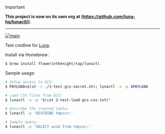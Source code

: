 > [!IMPORTANT]
> **This project is now on its own org at (https://github.com/luna-hq/lunactl/).**

---

[![main](https://github.com/flowerinthenight/lunactl/actions/workflows/main.yml/badge.svg)](https://github.com/flowerinthenight/lunactl/actions/workflows/main.yml)

Test cmdline for [Luna](https://github.com/flowerinthenight/luna/).

Install via Homebrew:

```sh
$ brew install flowerinthenight/tap/lunactl
```

Sample usage:

```sh
# Setup access to GCS:
$ PAYLOAD=$(sh -c ./1-test-gcs-secret.sh); lunactl -x -p $PAYLOAD

# Load CSV files from GCS:
$ lunactl -x -p "$(cat 2-test-load-gcs-csv.txt)"

# Describe the created table:
$ lunactl -p 'DESCRIBE tmpcur;'

# Sample query:
$ lunactl -p 'SELECT uuid from tmpcur;'
```
